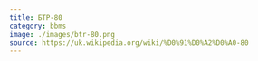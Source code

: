 ```yaml
---
title: БТР-80
category: bbms
image: ./images/btr-80.png
source: https://uk.wikipedia.org/wiki/%D0%91%D0%A2%D0%A0-80
---
```

